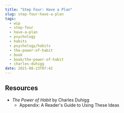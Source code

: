 ```yaml
---
title: "Step Four: Have a Plan"
slug: step-four-have-a-plan
tags:
  - wip
  - step-four
  - have-a-plan
  - psychology
  - habits
  - psychology/habits
  - the-power-of-habit
  - book
  - book/the-power-of-habit
  - charles-duhigg
date: 2021-08-23T07:42
---
```



<!-- <div class="ui section divider"></div>    -->
<!-- <section id="socialMediaLinks"></section> -->

## Resources

- _The Power of Habit_ by Charles Duhigg
  - Appendix: A Reader's Guide to Using These Ideas

